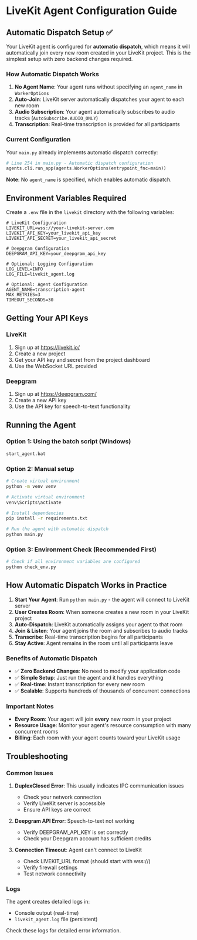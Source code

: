 # LiveKit Agent Configuration Guide

## Automatic Dispatch Setup ✅

Your LiveKit agent is configured for **automatic dispatch**, which means it will automatically join every new room created in your LiveKit project. This is the simplest setup with zero backend changes required.

### How Automatic Dispatch Works

1. **No Agent Name**: Your agent runs without specifying an `agent_name` in `WorkerOptions`
2. **Auto-Join**: LiveKit server automatically dispatches your agent to each new room
3. **Audio Subscription**: Your agent automatically subscribes to audio tracks (`AutoSubscribe.AUDIO_ONLY`)
4. **Transcription**: Real-time transcription is provided for all participants

### Current Configuration

Your `main.py` already implements automatic dispatch correctly:

```python
# Line 254 in main.py - Automatic dispatch configuration
agents.cli.run_app(agents.WorkerOptions(entrypoint_fnc=main))
```

**Note**: No `agent_name` is specified, which enables automatic dispatch.

## Environment Variables Required

Create a `.env` file in the `livekit` directory with the following variables:

```
# LiveKit Configuration
LIVEKIT_URL=wss://your-livekit-server.com
LIVEKIT_API_KEY=your_livekit_api_key
LIVEKIT_API_SECRET=your_livekit_api_secret

# Deepgram Configuration
DEEPGRAM_API_KEY=your_deepgram_api_key

# Optional: Logging Configuration
LOG_LEVEL=INFO
LOG_FILE=livekit_agent.log

# Optional: Agent Configuration
AGENT_NAME=transcription-agent
MAX_RETRIES=3
TIMEOUT_SECONDS=30
```

## Getting Your API Keys

### LiveKit
1. Sign up at https://livekit.io/
2. Create a new project
3. Get your API key and secret from the project dashboard
4. Use the WebSocket URL provided

### Deepgram
1. Sign up at https://deepgram.com/
2. Create a new API key
3. Use the API key for speech-to-text functionality

## Running the Agent

### Option 1: Using the batch script (Windows)
```bash
start_agent.bat
```

### Option 2: Manual setup
```bash
# Create virtual environment
python -m venv venv

# Activate virtual environment
venv\Scripts\activate

# Install dependencies
pip install -r requirements.txt

# Run the agent with automatic dispatch
python main.py
```

### Option 3: Environment Check (Recommended First)
```bash
# Check if all environment variables are configured
python check_env.py
```

## How Automatic Dispatch Works in Practice

1. **Start Your Agent**: Run `python main.py` - the agent will connect to LiveKit server
2. **User Creates Room**: When someone creates a new room in your LiveKit project
3. **Auto-Dispatch**: LiveKit automatically assigns your agent to that room
4. **Join & Listen**: Your agent joins the room and subscribes to audio tracks
5. **Transcribe**: Real-time transcription begins for all participants
6. **Stay Active**: Agent remains in the room until all participants leave

### Benefits of Automatic Dispatch

- ✅ **Zero Backend Changes**: No need to modify your application code
- ✅ **Simple Setup**: Just run the agent and it handles everything
- ✅ **Real-time**: Instant transcription for every new room
- ✅ **Scalable**: Supports hundreds of thousands of concurrent connections

### Important Notes

- **Every Room**: Your agent will join **every** new room in your project
- **Resource Usage**: Monitor your agent's resource consumption with many concurrent rooms
- **Billing**: Each room with your agent counts toward your LiveKit usage

## Troubleshooting

### Common Issues

1. **DuplexClosed Error**: This usually indicates IPC communication issues
   - Check your network connection
   - Verify LiveKit server is accessible
   - Ensure API keys are correct

2. **Deepgram API Error**: Speech-to-text not working
   - Verify DEEPGRAM_API_KEY is set correctly
   - Check your Deepgram account has sufficient credits

3. **Connection Timeout**: Agent can't connect to LiveKit
   - Check LIVEKIT_URL format (should start with wss://)
   - Verify firewall settings
   - Test network connectivity

### Logs

The agent creates detailed logs in:
- Console output (real-time)
- `livekit_agent.log` file (persistent)

Check these logs for detailed error information.
